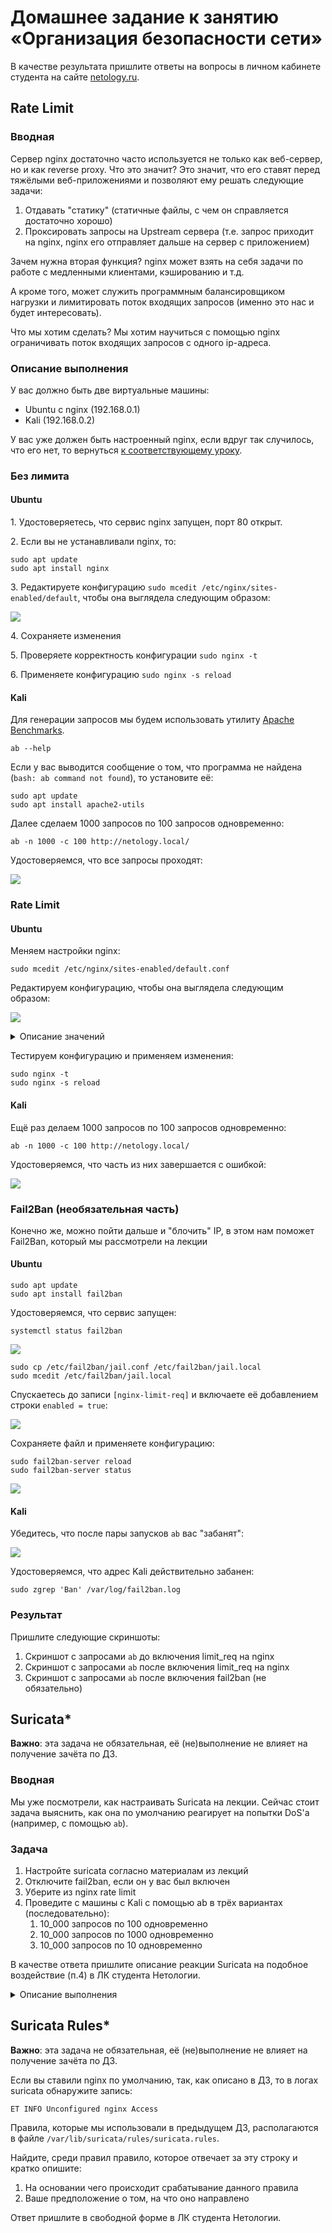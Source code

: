 # Домашнее задание к занятию «Организация безопасности сети»

В качестве результата пришлите ответы на вопросы в личном кабинете студента на сайте [netology.ru](https://netology.ru).

## Rate Limit

### Вводная

Сервер nginx достаточно часто используется не только как веб-сервер, но и как reverse proxy. Что это значит? Это значит, что его ставят перед тяжёлыми веб-приложениями и позволяют ему решать следующие задачи:
1. Отдавать "статику" (статичные файлы, с чем он справляется достаточно хорошо)
1. Проксировать запросы на Upstream сервера (т.е. запрос приходит на nginx, nginx его отправляет дальше на сервер с приложением)

Зачем нужна вторая функция? nginx может взять на себя задачи по работе с медленными клиентами, кэшированию и т.д.

А кроме того, может служить программным балансировщиком нагрузки и лимитировать поток входящих запросов (именно это нас и будет интересовать).

Что мы хотим сделать? Мы хотим научиться с помощью nginx ограничивать поток входящих запросов с одного ip-адреса.

### Описание выполнения

У вас должно быть две виртуальные машины:
* Ubuntu с nginx (192.168.0.1)
* Kali (192.168.0.2)

У вас уже должен быть настроенный nginx, если вдруг так случилось, что его нет, то вернуться [к соответствующему уроку](../07_internet).

### Без лимита

#### Ubuntu

1\. Удостоверяетесь, что сервис nginx запущен, порт 80 открыт.

2\. Если вы не устанавливали nginx, то:
```shell script
sudo apt update
sudo apt install nginx
```

3\. Редактируете конфигурацию `sudo mcedit /etc/nginx/sites-enabled/default`, чтобы она выглядела следующим образом:

![](pic/nolimit.png)

4\. Сохраняете изменения

5\. Проверяете корректность конфигурации `sudo nginx -t`

6\. Применяете конфигурацию `sudo nginx -s reload`


#### Kali

Для генерации запросов мы будем использовать утилиту [Apache Benchmarks](https://httpd.apache.org/docs/2.4/programs/ab.html).

```shell script
ab --help
```

Если у вас выводится сообщение о том, что программа не найдена (`bash: ab command not found`), то установите её:
```shell script
sudo apt update
sudo apt install apache2-utils
```

Далее сделаем 1000 запросов по 100 запросов одновременно:
```shell script
ab -n 1000 -c 100 http://netology.local/
``` 

Удостоверяемся, что все запросы проходят:

![](pic/nolimit-kali.png)

### Rate Limit

#### Ubuntu

Меняем настройки nginx:

```shell script
sudo mcedit /etc/nginx/sites-enabled/default.conf
```

Редактируем конфигурацию, чтобы она выглядела следующим образом:

![](pic/limit.png)

<details>
<summary>Описание значений</summary>

```text
limit_req_zone $binary_remote_addr zone=limit:10m rate=50r/s
```
Создание зоны по ограничению количества запросов:
* `$binary_remote_addr` - на основании ip-адреса запрашивающего
* `zone=limit:10m` - зона с именем limit и памятью 10 мегабайт (информация о 16 000 адресах занимает примерно 1 мегабайт)
* `rate=50r/s` - 50 запросов в секунду

```text
limit_req zone=limit burst=50 nodelay
```

* `limit_req zone=limit` - включение лимита для определённого сервера.
* `burst=50` - по умолчанию, 50 запросов в секунду значит, что нельзя делать запросы чаще чем раз в 20ms, т.е. если запросы будут приходить чаще, то nginx будет откидывать их с ошибкой 503. `burst` позволяет указать количество запросов, которые допустимы в рамках окна, установленного `rate`, при этом первый будет обслужен, а остальные будут дожидаться установленного лимита по времени (те, кто вышел за пределы 50, получат 503)
* `nodelay` - позволяет не ждать положенного лимита, а отправлять запрос сразу, если это позволяют установленные лимиты
</details>

Тестируем конфигурацию и применяем изменения:
```shell script
sudo nginx -t
sudo nginx -s reload
```

#### Kali

Ещё раз делаем 1000 запросов по 100 запросов одновременно:
```shell script
ab -n 1000 -c 100 http://netology.local/
``` 

Удостоверяемся, что часть из них завершается с ошибкой:

![](pic/limit-kali.png)

### Fail2Ban (необязательная часть)

Конечно же, можно пойти дальше и "блочить" IP, в этом нам поможет Fail2Ban, который мы рассмотрели на лекции

#### Ubuntu

```shell script
sudo apt update
sudo apt install fail2ban
```

Удостоверяемся, что сервис запущен:
```shell script
systemctl status fail2ban
```

![](pic/fail2ban-status.png)

```shell script
sudo cp /etc/fail2ban/jail.conf /etc/fail2ban/jail.local
sudo mcedit /etc/fail2ban/jail.local
```

Спускаетесь до записи `[nginx-limit-req]` и включаете её добавлением строки `enabled = true`:

![](pic/fail2ban-local.png)

Сохраняете файл и применяете конфигурацию:
```shell script
sudo fail2ban-server reload
sudo fail2ban-server status
```

![](pic/fail2ban-jails.png)

#### Kali

Убедитесь, что после пары запусков `ab` вас "забанят":

![](pic/banned.png)

Удостоверяемся, что адрес Kali действительно забанен:

```shell script
sudo zgrep 'Ban' /var/log/fail2ban.log
```

### Результат

Пришлите следующие скриншоты:
1. Скриншот с запросами `ab` до включения limit_req на nginx
1. Скриншот с запросами `ab` после включения limit_req на nginx
1. Скриншот с запросами `ab` после включения fail2ban (не обязательно)

## Suricata*

**Важно**: эта задача не обязательная, её (не)выполнение не влияет на получение зачёта по ДЗ.

### Вводная

Мы уже посмотрели, как настраивать Suricata на лекции. Сейчас стоит задача выяснить, как она по умолчанию реагирует на попытки DoS'а (например, с помощью `ab`).

### Задача

1. Настройте suricata согласно материалам из лекций
1. Отключите fail2ban, если он у вас был включен
1. Уберите из nginx rate limit
1. Проведите с машины с Kali с помощью ab в трёх вариантах (последовательно):
    1. 10_000 запросов по 100 одновременно
    1. 10_000 запросов по 1000 одновременно
    1. 10_000 запросов по 10 одновременно

В качестве ответа пришлите описание реакции Suricata на подобное воздействие (п.4) в ЛК студента Нетологии.

<details>
<summary>Описание выполнения</summary>

У вас должно быть две виртуальные машины:
* Ubuntu с nginx (192.168.0.1)
* Kali (192.168.0.2)

У вас уже должен быть настроенный nginx, если вдруг так случилось, что его нет, то вернуться [к соответствующему уроку](../07_internet).

#### Ubuntu

1\. Удостоверяетесь, что сервис nginx запущен, порт 80 открыт.

2\. Если вы не устанавливали nginx, то:
```shell script
sudo apt update
sudo apt install nginx
```

3\. Редактируете конфигурацию `sudo mcedit /etc/nginx/sites-enabled/default`, чтобы она выглядела следующим образом:

![](pic/nolimit.png)

4\. Сохраняете изменения

5\. Проверяете корректность конфигурации `sudo nginx -t`

6\. Применяете конфигурацию `sudo nginx -s reload`

7\. Отключаете fail2ban с помощью команды `sudo systemctl stop fail2ban` (чтобы отключить полностью и он не запускался после перезагрузки машины, нужно дополнительно ввести команду `sudo systemctl disable fail2ban`)

8\. Устанавливаете suricata с помощью следующих команд:

```shell script
sudo apt install software-properties-common
sudo add-apt-repository ppa:oisf/suricata-stable
sudo apt update
sudo apt install suricata
sudo suricata-update
```

Примечание*: suricata-update скачивает набор правил от [ET Labs](https://rules.emergingthreats.net).

9\. Проверяете, что сервис запустился после установки

```shell script
sudo systemctl status suricata
```

10\. Меняете значение `EXTERNAL_NET` в `/etc/suricata/suricata.yaml` на `"any"`:

![](pic/suricata.png)

11\. Перезапускаете suricata:

```shell script
sudo systemctl restart suricata
```

12\. Смотрим доступные сетевые интерфейсы:

```shell script
ip addr show
```

Выбираем тот, на который у вас настроен ip 192.168.0.1 (в примере `enp0s8`):

![](pic/ipaddr.png)

13\. Запускаем suricata на выбранном интерфейсе:

```shell script
sudo suricata -c /etc/suricata/suricata.yaml -i enp0s8
```

14\. В другой консоли запускаете просмотр лога:

```shell script
sudo tail /var/log/suricata/fast.log
```

#### Kali

Для генерации запросов мы будем использовать утилиту [Apache Benchmarks](https://httpd.apache.org/docs/2.4/programs/ab.html).

```shell script
ab --help
```

Если у вас выводится сообщение о том, что программа не найдена (`bash: ab command not found`), то установите её:
```shell script
sudo apt update
sudo apt install ab
```

Далее делаем 10_000 запросов по 100 одновременно:
```shell script
ab -n 10000 -c 100 http://netology.local/
``` 

Далее делаем 10_000 запросов по 1000 одновременно:
```shell script
ab -n 10000 -c 1000 http://netology.local/
``` 

Далее делаем 10_000 запросов по 10 одновременно:
```shell script
ab -n 10000 -c 10 http://netology.local/
``` 

Опишите поведение suricata (сообщения, появляющиеся в log-файле) после:
1. 10_000 запросов по 100
1. 10_000 запросов по 1000
1. 10_000 запросов по 10

Ответ пришлите в свободной форме в ЛК студента Нетологии.

</details>

## Suricata Rules*

**Важно**: эта задача не обязательная, её (не)выполнение не влияет на получение зачёта по ДЗ.

Если вы ставили nginx по умолчанию, так, как описано в ДЗ, то в логах suricata обнаружите запись:
```text
ET INFO Unconfigured nginx Access
```

Правила, которые мы использовали в предыдущем ДЗ, располагаются в файле `/var/lib/suricata/rules/suricata.rules`.

Найдите, среди правил правило, которое отвечает за эту строку и кратко опишите:
1. На основании чего происходит срабатывание данного правила
1. Ваше предположение о том, на что оно направлено

Ответ пришлите в свободной форме в ЛК студента Нетологии.
